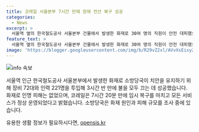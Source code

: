 ```yaml
---
title: 코레일 서울본부 7시간 만에 장애 전산 복구 성공
categories:
  - News
excerpt: >
  서울역 옆의 한국철도공사 서울본부 건물에서 발생한 화재로 30여 명의 직원이 안전 대피했으며 인명 피해는 없었습니다. 소방당국은 3시간 반 동안 72대의 장비와 221명의 인력을 투입하여 불을 진압했습니다. 화재로 인해 전국 기차역의 발권 업무와 자동발권기 이용이 중단됐으나, 코레일은 7시간 20분 만에 모든 서비스를 복구하여 정상 운영 중이며, 화재 원인과 피해 규모는 조사 중입니다.
feature_text: >
  서울역 옆의 한국철도공사 서울본부 건물에서 발생한 화재로 30여 명의 직원이 안전 대피했으며 인명 피해는 없었습니다. 소방당국은 3시간 반 동안 72대의 장비와 221명의 인력을 투입하여 불을 진압했습니다. 화재로 인해 전국 기차역의 발권 업무와 자동발권기 이용이 중단됐으나, 코레일은 7시간 20분 만에 모든 서비스를 복구하여 정상 운영 중이며, 화재 원인과 피해 규모는 조사 중입니다.
image: 'https://blogger.googleusercontent.com/img/b/R29vZ2xl/AVvXsEixyZcFfHzMRdzZMjFBmAUKJYCLCGyLL1o632UiGVXcaFdKo_bkvkuCioo0uUKlGfBVcT3P84aROyZIXSBEx3Aw5nCQ3pTgDom1WDC4m8eifvWiAmWEEVb4x6G_l8C0QH225ldMjyaFvpxGEBGNO37VmDTDMHGhJPq73UglMfDca1-0aw/s1600/blogspot.png'
---
```


<p><img src="https://blogger.googleusercontent.com/img/b/R29vZ2xl/AVvXsEixyZcFfHzMRdzZMjFBmAUKJYCLCGyLL1o632UiGVXcaFdKo_bkvkuCioo0uUKlGfBVcT3P84aROyZIXSBEx3Aw5nCQ3pTgDom1WDC4m8eifvWiAmWEEVb4x6G_l8C0QH225ldMjyaFvpxGEBGNO37VmDTDMHGhJPq73UglMfDca1-0aw/s1600/blogspot.png" alt="info 속보" /></p>

<p>서울역 인근 한국철도공사 서울본부에서 발생한 화재로 소방당국이 치안을 유지하기 위해 장비 72대와 인력 221명을 투입해 3시간 반 만에 불을 모두 끄는 데 성공했습니다. 화재로 인명 피해는 없었으며, 코레일은 7시간 20분 만에 임시 복구를 마치고 모든 서비스가 정상 운영되었다고 밝혔습니다. 소방당국은 화재 원인과 피해 규모를 조사 중에 있습니다.</p>
유용한 생활 정보가 필요하시다면, <a href="https://opensis.kr" rel="dofollow">opensis.kr</a>


